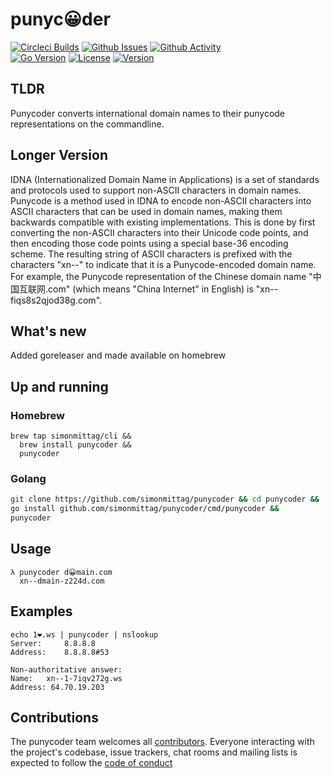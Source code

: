 # punyc😀der 
[![Circleci Builds](https://circleci.com/gh/simonmittag/punycoder.svg?style=shield)](https://circleci.com/gh/simonmittag/punycoder)
[![Github Issues](https://img.shields.io/github/issues/simonmittag/punycoder)](https://github.com/simonmittag/punycoder/issues)
[![Github Activity](https://img.shields.io/github/commit-activity/m/simonmittag/punycoder)](https://img.shields.io/github/commit-activity/m/simonmittag/punycoder)  
[![Go Version](https://img.shields.io/github/go-mod/go-version/simonmittag/punycoder)](https://img.shields.io/github/go-mod/go-version/simonmittag/punycoder)
[![License](https://img.shields.io/badge/License-Apache%202.0-blue.svg)](https://opensource.org/licenses/Apache-2.0)
[![Version](https://img.shields.io/badge/version-0.0.11-orange)](https://github.com/simonmittag/punycoder)

## TLDR
Punycoder converts international domain names to their punycode representations on the commandline.

## Longer Version
IDNA (Internationalized Domain Name in Applications) is a set of standards and protocols used to support non-ASCII 
characters in domain names. Punycode is a method used in IDNA to encode non-ASCII characters into ASCII characters that 
can be used in domain names, making them backwards compatible with existing implementations. This is done 
by first converting the non-ASCII characters into their Unicode code points, and then encoding those code points using 
a special base-36 encoding scheme. The resulting string of ASCII characters is prefixed with the characters "xn--" to 
indicate that it is a Punycode-encoded domain name. For example, the Punycode representation of the Chinese domain 
name "中国互联网.com" (which means "China Internet" in English) is "xn--fiqs8s2qjod38g.com".

## What's new
Added goreleaser and made available on homebrew

## Up and running
### Homebrew
```
brew tap simonmittag/cli &&
  brew install punycoder &&
  punycoder 
```

### Golang
```bash
git clone https://github.com/simonmittag/punycoder && cd punycoder && 
go install github.com/simonmittag/punycoder/cmd/punycoder && 
punycoder 
```

## Usage
```
λ punycoder d😀main.com
  xn--dmain-z224d.com
```

## Examples
```
echo 1❤️.ws | punycoder | nslookup
Server:		8.8.8.8
Address:	8.8.8.8#53

Non-authoritative answer:
Name:	xn--1-7iqv272g.ws
Address: 64.70.19.203
```

## Contributions
The punycoder team welcomes all [contributors](https://github.com/simonmittag/punycoder/blob/master/CONTRIBUTING.md). Everyone interacting with the project's codebase, issue trackers, chat rooms and mailing lists
is expected to follow the [code of conduct](https://github.com/simonmittag/punycoder/blob/master/CODE_OF_CONDUCT.md)
